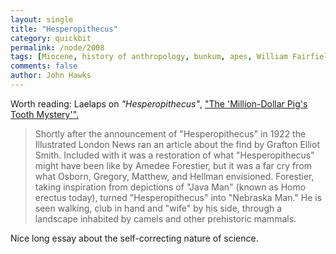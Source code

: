 ```yaml
---
layout: single 
title: "Hesperopithecus" 
category: quickbit
permalink: /node/2008
tags: [Miocene, history of anthropology, bunkum, apes, William Fairfield Osborn] 
comments: false 
author: John Hawks 
---
```


Worth reading: Laelaps on <i>"Hesperopithecus"</i>, <a href="http://scienceblogs.com/laelaps/2009/05/nebraska_man_nothing_but_the_t.php?utm_source=sbhomepage&utm_medium=link&utm_content=channellink">"The 'Million-Dollar Pig's Tooth Mystery'".</a> 



<blockquote>Shortly after the announcement of "Hesperopithecus" in 1922 the Illustrated London News ran an article about the find by Grafton Elliot Smith. Included with it was a restoration of what "Hesperopithecus" might have been like by Amedee Forestier, but it was a far cry from what Osborn, Gregory, Matthew, and Hellman envisioned. Forestier, taking inspiration from depictions of "Java Man" (known as Homo erectus today), turned "Hesperopithecus" into "Nebraska Man." He is seen walking, club in hand and "wife" by his side, through a landscape inhabited by camels and other prehistoric mammals.</blockquote>



Nice long essay about the self-correcting nature of science. 

